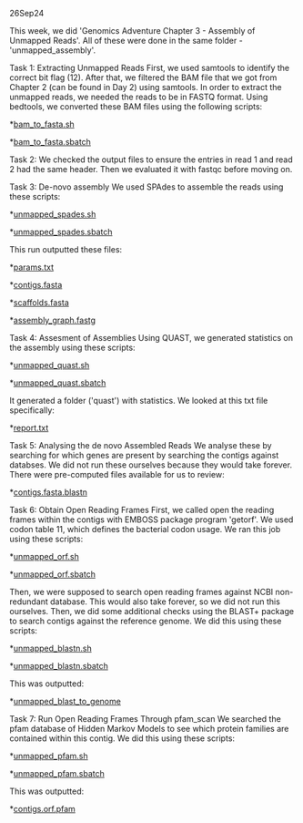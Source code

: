26Sep24

This week, we did 'Genomics Adventure Chapter 3 - Assembly of Unmapped Reads'. All of these were done in the same folder - 'unmapped_assembly'.

Task 1: Extracting Unmapped Reads
First, we used samtools to identify the correct bit flag (12). After that, we filtered the BAM file that we got from Chapter 2 (can be found in Day 2) using samtools. In order to extract the unmapped reads, we needed the reads to be in FASTQ format. Using bedtools, we converted these BAM files using the following scripts:

*[bam_to_fasta.sh](https://github.com/jtm077/Biol726315/blob/main/Genomic%20Adventures/unmapped_assembly/scripts/bam_to_fasta.sh)

*[bam_to_fasta.sbatch](https://github.com/jtm077/Biol726315/blob/main/Genomic%20Adventures/unmapped_assembly/scripts/bam_to_fasta.sbatch)

Task 2: We checked the output files to ensure the entries in read 1 and read 2 had the same header. Then we evaluated it with fastqc before moving on.

Task 3: De-novo assembly
We used SPAdes to assemble the reads using these scripts:

*[unmapped_spades.sh](https://github.com/jtm077/Biol726315/blob/main/Genomic%20Adventures/unmapped_assembly/scripts/unmapped_spades.sh)

*[unmapped_spades.sbatch](https://github.com/jtm077/Biol726315/blob/main/Genomic%20Adventures/unmapped_assembly/scripts/unmapped_spades.sbatch)

This run outputted these files:

*[params.txt](https://github.com/jtm077/Biol726315/blob/main/Genomic%20Adventures/unmapped_assembly/spades_assembly/params.txt)

*[contigs.fasta](https://github.com/jtm077/Biol726315/blob/main/Genomic%20Adventures/unmapped_assembly/spades_assembly/contigs.fasta)

*[scaffolds.fasta](https://github.com/jtm077/Biol726315/blob/main/Genomic%20Adventures/unmapped_assembly/spades_assembly/scaffolds.fasta)

*[assembly_graph.fastg](https://github.com/jtm077/Biol726315/blob/main/Genomic%20Adventures/unmapped_assembly/spades_assembly/assembly_graph.fastg)

Task 4: Assesment of Assemblies
Using QUAST, we generated statistics on the assembly using these scripts:

*[unmapped_quast.sh](https://github.com/jtm077/Biol726315/blob/main/Genomic%20Adventures/unmapped_assembly/scripts/unmapped_quast.sh)

*[unmapped_quast.sbatch](https://github.com/jtm077/Biol726315/blob/main/Genomic%20Adventures/unmapped_assembly/scripts/unmapped_quast.sbatch)

It generated a folder ('quast') with statistics. We looked at this txt file specifically:

*[report.txt](https://github.com/jtm077/Biol726315/blob/main/Genomic%20Adventures/unmapped_assembly/spades_assembly/quast/report.txt)

Task 5: Analysing the de novo Assembled Reads
We analyse these by searching for which genes are present by searching the contigs against databses. We did not run these ourselves because they would take forever. There were pre-computed files available for us to review:

*[contigs.fasta.blastn](https://github.com/jtm077/Biol726315/blob/main/precomputed/unmapped_assembly/spades_assembly/contigs.fasta.blastn)

Task 6: Obtain Open Reading Frames
First, we called open the reading frames within the contigs with EMBOSS package program 'getorf'. We used codon table 11, which defines the bacterial codon usage. We ran this job using these scripts:

*[unmapped_orf.sh](https://github.com/jtm077/Biol726315/blob/main/Genomic%20Adventures/unmapped_assembly/scripts/unmapped_orf.sh)

*[unmapped_orf.sbatch](https://github.com/jtm077/Biol726315/blob/main/Genomic%20Adventures/unmapped_assembly/scripts/unmapped_orf.sbatch)

Then, we were supposed to search open reading frames against NCBI non-redundant database. This would also take forever, so we did not run this ourselves. Then, we did some additional checks using the BLAST+ package to search contigs against the reference genome. We did this using these scripts:

*[unmapped_blastn.sh](https://github.com/jtm077/Biol726315/blob/main/Genomic%20Adventures/unmapped_assembly/scripts/unmapped_blastn.sh)

*[unmapped_blastn.sbatch](https://github.com/jtm077/Biol726315/blob/main/Genomic%20Adventures/unmapped_assembly/scripts/unmapped_blastn.sbatch)

This was outputted:

*[unmapped_blast_to_genome](https://github.com/jtm077/Biol726315/blob/main/Genomic%20Adventures/unmapped_assembly/spades_assembly/unmapped_blast_to_genome)

Task 7: Run Open Reading Frames Through pfam_scan
We searched the pfam database of Hidden Markov Models to see which protein families are contained within this contig. We did this using these scripts:

*[unmapped_pfam.sh](https://github.com/jtm077/Biol726315/blob/main/Genomic%20Adventures/unmapped_assembly/scripts/unmapped_pfam.sh)

*[unmapped_pfam.sbatch](https://github.com/jtm077/Biol726315/blob/main/Genomic%20Adventures/unmapped_assembly/scripts/unmapped_pfam.sbatch)

This was outputted:

*[contigs.orf.pfam](https://github.com/jtm077/Biol726315/blob/main/Genomic%20Adventures/unmapped_assembly/spades_assembly/contigs.orf.pfam)

